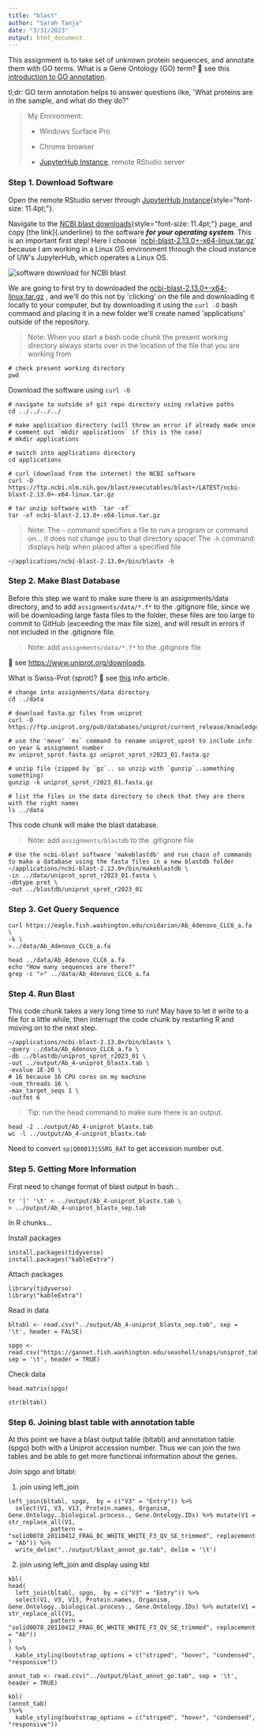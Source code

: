 ```yaml
---
title: "blast"
author: "Sarah Tanja"
date: "3/31/2023"
output: html_document
---
```


This assignment is to take set of unknown protein sequences, and annotate them with GO terms. What is a Gene Ontology (GO) term? 👀 see this [introduction to GO annotation](http://geneontology.org/docs/go-annotations/).

tl;dr: GO term annotation helps to answer questions like, 'What proteins are in the sample, and what do they do?"

> My Environment:
>
> -   Windows Surface Pro
>
> -   Chrome browser
>
> -   [JupyterHub Instance](https://jupyter.rttl.uw.edu/2023-spring-fish-546-a), remote RStudio server

### Step 1. Download Software

Open the remote RStudio server through [JupyterHub Instance](https://jupyter.rttl.uw.edu/2023-spring-fish-546-a){style="font-size: 11.4pt;"}.

Navigate to the [NCBI blast downloads](https://ftp.ncbi.nlm.nih.gov/blast/executables/blast+/LATEST/){style="font-size: 11.4pt;"} page, and copy [the link]{.underline} to the software ***for your operating system***. This is an important first step! Here I choose \`[ncbi-blast-2.13.0+-x64-linux.tar.gz](https://ftp.ncbi.nlm.nih.gov/blast/executables/blast+/LATEST/ncbi-blast-2.13.0+-x64-linux.tar.gz)\` because I am working in a Linux OS environment through the cloud instance of UW's JupyterHub, which operates a Linux OS.

![software download for NCBI blast](ncbiblastdownload.png)

We are going to first try to downloaded the [ncbi-blast-2.13.0+-x64-linux.tar.gz](https://ftp.ncbi.nlm.nih.gov/blast/executables/blast+/LATEST/ncbi-blast-2.13.0+-x64-linux.tar.gz) , and we'll do this not by 'clicking' on the file and downloading it locally to your computer, but by downloading it using the `curl -O` bash command and placing it in a new folder we'll create named 'applications' outside of the repository.

> Note: When you start a bash code chunk the present working directory always starts over in the location of the file that you are working from

```{bash}
# check present working directory
pwd
```

Download the software using `curl -O`

```{bash}
# navigate to outside of git repo directory using relative paths
cd ../../../../

# make application directory (will throw an error if already made once
# comment out `mkdir applications` if this is the case)
# mkdir applications

# switch into applications directory
cd applications

# curl (download from the internet) the NCBI software
curl -O https://ftp.ncbi.nlm.nih.gov/blast/executables/blast+/LATEST/ncbi-blast-2.13.0+-x64-linux.tar.gz

# tar unzip software with `tar -xf`
tar -xf ncbi-blast-2.13.0+-x64-linux.tar.gz
```

> Note: The `~` command specifies a file to run a program or command on... it does not change you to that directory space! The `-h` command displays help when placed after a specified file

```{bash}
~/applications/ncbi-blast-2.13.0+/bin/blastx -h
```

### Step 2. Make Blast Database

Before this step we want to make sure there is an assignments/data directory, and to add `assignments/data/*.f*` to the .gitignore file, since we will be downloading large fasta files to the folder, these files are too large to commit to GitHub (exceeding the max file size), and will result in errors if not included in the .gitignore file.

> Note: add `assignments/data/*.f*` to the .gitignore file

👀 see <https://www.uniprot.org/downloads>.

What is Swiss-Prot (sprot)? 👀 see [this](https://www.uniprot.org/help/uniprotkb_sections) info article.

```{bash}
# change into assignments/data directory
cd ../data

# download fasta.gz files from uniprot
curl -O https://ftp.uniprot.org/pub/databases/uniprot/current_release/knowledgebase/complete/uniprot_sprot.fasta.gz

# use the 'move' `mv` command to rename uniprot_sprot to include info on year & assignment number
mv uniprot_sprot.fasta.gz uniprot_sprot_r2023_01.fasta.gz

# unzip file (zipped by `gz`.. so unzip with `gunzip`..something something)
gunzip -k uniprot_sprot_r2023_01.fasta.gz

# list the files in the data directory to check that they are there with the right names
ls ../data
```

This code chunk will make the blast database.

> Note: add `assignments/blastdb` to the .gitignore file

```{bash}
# Use the ncbi-blast software 'makeblastdb' and run chain of commands to make a database using the fasta files in a new blastdb folder
~/applications/ncbi-blast-2.13.0+/bin/makeblastdb \
-in ../data/uniprot_sprot_r2023_01.fasta \
-dbtype prot \
-out ../blastdb/uniprot_sprot_r2023_01
```

### Step 3. Get Query Sequence

```{bash}
curl https://eagle.fish.washington.edu/cnidarian/Ab_4denovo_CLC6_a.fa \
-k \
>../data/Ab_4denovo_CLC6_a.fa
```

```{bash}
head ../data/Ab_4denovo_CLC6_a.fa
echo "How many sequences are there?"
grep -c ">" ../data/Ab_4denovo_CLC6_a.fa
```

### Step 4. Run Blast

This code chunk takes a very long time to run! May have to let it write to a file for a little while, then interrupt the code chunk by restarting R and moving on to the next step.

```{bash}
~/applications/ncbi-blast-2.13.0+/bin/blastx \
-query ../data/Ab_4denovo_CLC6_a.fa \
-db ../blastdb/uniprot_sprot_r2023_01 \
-out ../output/Ab_4-uniprot_blastx.tab \
-evalue 1E-20 \
# 16 because 16 CPU cores on my machine
-num_threads 16 \
-max_target_seqs 1 \
-outfmt 6
```

> Tip: run the head command to make sure there is an output.

```{bash}
head -2 ../output/Ab_4-uniprot_blastx.tab
wc -l ../output/Ab_4-uniprot_blastx.tab
```

Need to convert `sp|Q08013|SSRG_RAT` to get accession number out.

### Step 5. Getting More Information

First need to change format of blast output in bash...

```{bash}
tr '|' '\t' < ../output/Ab_4-uniprot_blastx.tab \
> ../output/Ab_4-uniprot_blastx_sep.tab
```

In R chunks...

Install packages

```{r}
install.packages(tidyverse)
install.packages("kableExtra")

```

Attach packages

```{r}
library(tidyverse)
library("kableExtra")
```

Read in data

```{r}
bltabl <- read.csv("../output/Ab_4-uniprot_blastx_sep.tab", sep = '\t', header = FALSE)

spgo <- read.csv("https://gannet.fish.washington.edu/seashell/snaps/uniprot_table_r2023_01.tab", sep = '\t', header = TRUE)
```

Check data

```{r}
head.matrix(spgo)
```

```{r}
str(bltabl)
```

### **Step 6. Joining blast table with annotation table**

At this point we have a blast output table (bltabl) and annotation table (spgo) both with a Uniprot accession number. Thus we can join the two tables and be able to get more functional information about the genes.

Join spgo and bltabl:

1.  join using left_join

```{r}
left_join(bltabl, spgo,  by = c("V3" = "Entry")) %>%
  select(V1, V3, V13, Protein.names, Organism, Gene.Ontology..biological.process., Gene.Ontology.IDs) %>% mutate(V1 = str_replace_all(V1, 
            pattern = "solid0078_20110412_FRAG_BC_WHITE_WHITE_F3_QV_SE_trimmed", replacement = "Ab")) %>%
  write_delim("../output/blast_annot_go.tab", delim = '\t')
```

2.  join using left_join and display using kbl

```{r echo=TRUE}
kbl(
head(
  left_join(bltabl, spgo,  by = c("V3" = "Entry")) %>%
  select(V1, V3, V13, Protein.names, Organism, Gene.Ontology..biological.process., Gene.Ontology.IDs) %>% mutate(V1 = str_replace_all(V1, 
            pattern = "solid0078_20110412_FRAG_BC_WHITE_WHITE_F3_QV_SE_trimmed", replacement = "Ab"))
)
) %>%
  kable_styling(bootstrap_options = c("striped", "hover", "condensed", "responsive"))
```

```{r echo=TRUE}
annot_tab <- read.csv("../output/blast_annot_go.tab", sep = '\t', header = TRUE)

kbl(
(annot_tab)
)%>%
  kable_styling(bootstrap_options = c("striped", "hover", "condensed", "responsive"))

```
